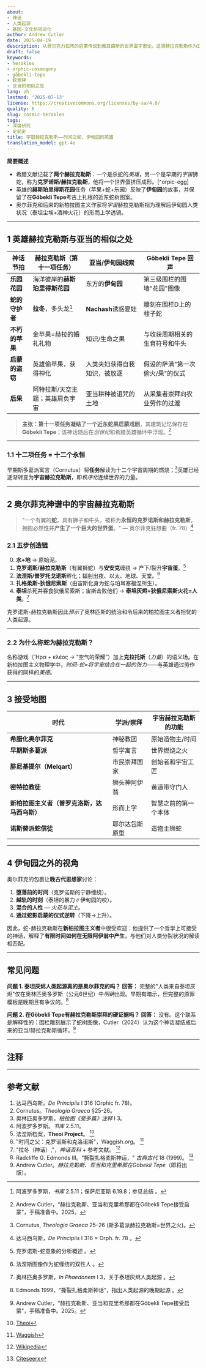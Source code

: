 ```yaml
---
about:
- 神话
- 人类起源
- 基因-文化协同进化
author: Andrew Cutler
date: 2025-04-19
description: 从哥贝克力石阵的启蒙传说到俄耳甫斯的世界蛋宇宙论，追溯赫拉克勒斯作为亚当式英雄和有翼时间之蛇的双重生涯。
draft: false
keywords:
- herakles
- orphic-cosmogony
- göbekli-tepe
- 蛇崇拜
- 亚当的相似之处
lang: zh
lastmod: '2025-07-13'
license: https://creativecommons.org/licenses/by-sa/4.0/
quality: 6
slug: cosmic-herakles
tags:
- 深度研究
- 史前史
title: 宇宙赫拉克勒斯——时间之蛇，伊甸园的英雄
translation_model: gpt-4o
---
```


**简要概述**

- 希腊文献记载了**两个赫拉克勒斯**：一个是杀蛇的*英雄*，另一个是早期的*宇宙*狮蛇，称为**克罗诺斯/赫拉克勒斯**，他将一个世界蛋挤压成形。[^orpic-egg]
- 英雄的**赫斯珀里得斯花园**任务（苹果+蛇+乐园）反映了**伊甸园**的故事，并保留了在**Göbekli Tepe**考古上扎根的近东蛇树图案。
- 奥尔菲克和后来的新柏拉图主义作家将*宇宙*赫拉克勒斯视为理解后伊甸园人类状况（泰坦尘埃+酒神火花）的形而上学透镜。

---

## 1 英雄赫拉克勒斯与亚当的相似之处

| 神话节拍 | 赫拉克勒斯（第十一项任务） | 亚当/伊甸园线索 | Göbekli Tepe 回声 |
|-----------|---------------------|--------------------|-------------------|
| **乐园花园** | 海洋彼岸的**赫斯珀里得斯花园** | 东方的**伊甸园** | 第三级围栏的围墙"花园"图像 |
| **蛇的守护者** | **拉冬**，多头龙[^ladon] | **Nachash**诱惑夏娃 | 雕刻在围栏D上的柱子蛇 |
| **不朽的苹果** | 金苹果=赫拉的婚礼礼物 | 知识/生命之果 | 与收获周期相关的生育符号和牛头 |
| **启蒙的盗窃** | 英雄偷苹果，获得神化 | 人类夫妇获得自我知识，被放逐 | 假设的萨满"第一次偷火/果"的仪式 |
| **后果** | 阿特拉斯/天空主题；英雄肩负宇宙 | 亚当耕种被诅咒的土地 | 从采集者崇拜向农业劳作的过渡 |

> **主张：**第十一项任务凝结了一个**近东蛇果启蒙戏剧**，其建筑记忆保存在**Göbekli Tepe**；该神话随后在*创世纪*和希腊英雄循环中浮现。[^cutler-gt]

---

### 1.1 十二项任务 = 十二个永恒
早期斯多葛派寓言（Cornutus）将**任务**解读为十二个宇宙周期的燃烧；[^cornutus]英雄已经逐渐转变为**宇宙赫拉克勒斯**，即*秩序化*连续世界的力量。

---

## 2 奥尔菲克神谱中的宇宙赫拉克勒斯

> "一个有翼的**蛇**，具有狮子和牛头，被称为**永恒的克罗诺斯和赫拉克勒斯**，拥抱必然性并**产生了一个巨大的世界蛋**。" — 奥尔菲克狂想曲（fr. 78）[^rhapsodies]

### 2.1 五步创造链

0. **水+地** → 原始泥。
1. **克罗诺斯/赫拉克勒斯**（有翼狮蛇）与**安安克**缠绕 → 产下/裂开**宇宙蛋**。[^waggish]
2. **法涅斯/普罗托戈诺斯**孵化；辐射出夜、以太、地球、天堂。[^phanes]
3. **扎格柔斯-狄俄尼索斯**（由宙斯化身为蛇与珀耳塞福涅所生）。
4. **泰坦**杀死并吞食狄俄尼索斯；宙斯击败他们 → **泰坦灰烬+狄俄尼索斯火花=人类**。[^olymp]

克罗诺斯-赫拉克勒斯因此*预示*了奥林匹斯的统治和令后来的柏拉图主义者担忧的人类起源。

---

### 2.2 为什么称蛇为**赫拉克勒斯**？
名称游戏（Ἥρα + κλέος → “空气的荣耀”）加上**克拉托斯**（*力量*）的语义场。在新柏拉图主义物理学中，*时间-蛇=将宇宙结合在一起的张力*——与英雄通过劳作获得的同样的*美德*。

---

## 3 接受地图

| 时代 | 学派/崇拜 | 宇宙赫拉克勒斯的功能 |
|-----|-------------|-----------------------------|
| **希腊化奥尔菲克** | 神秘教团 | 原始造物主/时间 |
| **早期斯多葛派** | 哲学寓言 | 世界燃烧之火 |
| **腓尼基提尔（Melqart）** | 市民崇拜国家 | 创始者和宇宙工匠 |
| **密特拉教徒** | 狮头神阿伊翁 | 黄道带守门人 |
| **新柏拉图主义者（普罗克洛斯，达马西乌斯）** | 形而上学 | 智慧之前的第一个本体 |
| **诺斯替派蛇信徒** | 耶尔达包斯原型 | 造物主狮蛇 |

---

## 4 伊甸园之外的视角

奥尔菲克的包裹让**晚古代思想家**讨论：

1. **堕落前的时间**（克罗诺斯的宁静缠绕）。
2. **越轨的时刻**（泰坦的暴力∥伊甸园的咬）。
3. **混合的人性** — *火花与泥土*。
4. **通过蛇影启蒙的仪式逆转**（下降→上升）。

因此，蛇-赫拉克勒斯在**新柏拉图主义者**中很受欢迎：他提供了一个哲学上可接受的神话，解释了**有限时间如何在无限阿伊翁中产生**，与他们对人类分裂状况的解读相匹配。

---

## 常见问题 <!-- 保留FAQPage模式支持 -->

**问题 1. 泰坦灰烬人类起源真的是奥尔菲克的吗？**
**回答：** 完整的"人类来自泰坦灰烬"仅在奥林匹奥多罗斯（公元6世纪）中*明确*出现。早期有暗示，但完整的原罪模板是晚期且有争议的。[^edmonds]

**问题 2. 在Göbekli Tepe有赫拉克勒斯崇拜的硬证据吗？**
**回答：** 没有。这个联系是解释性的：围栏雕刻展示了蛇树图像，Cutler（2024）认为这个神话凝结成后来的亚当/赫拉克勒斯循环。[^cutler-gt]

---

## 注释

[^oai1]: [Wikipedia](https://en.wikipedia.org/wiki/Ladon_%28mythology%29)
[^oai2]: [Scribd](https://www.scribd.com/document/754009730/18-1-song)
[^oai3]: [Waggish](https://www.waggish.org/2013/father-time-chronos-and-kronos/)
[^oai4]: [Theoi](https://www.theoi.com/Protogenos/Phanes.html)
[^oai5]: [Repository](https://repository.brynmawr.edu/cgi/viewcontent.cgi?article=1078&context=classics_pubs)
[^oai6]: [Citeseerx](https://citeseerx.ist.psu.edu/document?doi=6c0597c96922c8cd5978fb4d5aaeb3435167da09&repid=rep1&type=pdf)
[^ladon]: 阿波罗多罗斯，*书库* 2.5.11；保萨尼亚斯 6.19.8；参见总结 [^oai1]。
[^cornutus]: Cornutus, *Theologia Graeca* 25–26 (斯多葛派赫拉克勒斯=世界之火)。
[^rhapsodies]: 达马西乌斯，*De Principiis* I 316 = Orph. fr. 78 [^oai2]。
[^waggish]: 克罗诺斯-蛇意象的分析概述 [^oai3]。
[^phanes]: 法涅斯图像作为蛇缠绕的双性人 [^oai4]。
[^olymp]: 奥林匹奥多罗斯，*In Phaedonem* I 3，关于泰坦灰烬人类起源 [^oai5]。
[^edmonds]: Edmonds 1999，“撕裂扎格柔斯神话”，指出人类起源的晚期起源 [^oai6]。
[^cutler-gt]: Andrew Cutler，“赫拉克勒斯、亚当和克里希那都在Göbekli Tepe接受启蒙”，手稿准备中。2025。

---

## 参考文献

1. 达马西乌斯。*De Principiis* I 316 (Orphic fr. 78)。
2. Cornutus。*Theologia Graeca* §25-26。
3. 奥林匹奥多罗斯。*柏拉图《斐多篇》注释* I 3。
4. 阿波罗多罗斯。*书库* 2.5.11。
5. 法涅斯档案，**Theoi Project**。 [^oai4]
6. "时间之父：克罗诺斯和克洛诺斯"，Waggish.org。 [^oai3]
7. "拉冬（神话）,"，*神话百科* + 参考文献。 [^oai1]
8. Radcliffe G. Edmonds III。"撕裂扎格柔斯神话，" *古典古代* 18 (1999)。 [^oai6]
9. Andrew Cutler。*赫拉克勒斯、亚当和克里希那在Göbekli Tepe*（即将出版）。